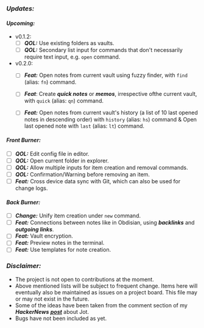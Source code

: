 ### ***Updates:***

#### ***Upcoming:***

- v0.1.2:
    - [ ] ***QOL:*** Use existing folders as vaults.
    - [ ] ***QOL:*** Secondary list input for commands that don't necessarily require text input, e.g. `open` command.
    
- v0.2.0:
    - [ ] ***Feat:*** Open notes from current vault using fuzzy finder, with `find` (alias: `fn`) command.
    - [ ] ***Feat***: Create ***quick notes*** or ***memos***, irrespective ofthe current vault, with `quick` (alias: `qn`) command.
    - [ ] ***Feat:*** Open notes from current vault's history (a list of 10 last opened notes in descending order) with `history` (alias: `hs`) command & Open last opened note with `last` (alias: `lt`) command.


#### ***Front Burner:***

- [ ] ***QOL:*** Edit config file in editor.
- [ ] ***QOL:*** Open current folder in explorer.
- [ ] ***QOL:*** Allow multiple inputs for item creation and removal commands.
- [ ] ***QOL:*** Confirmation/Warning before removing an item.
- [ ] ***Feat:*** Cross device data sync with Git, which can also be used for change logs.

#### ***Back Burner:***

- [ ] ***Change:*** Unify item creation under `new` command.
- [ ] ***Feat:*** Connections between notes like in Obdisian, using ***backlinks*** and ***outgoing links***. 
- [ ] ***Feat:*** Vault encryption.
- [ ] ***Feat:*** Preview notes in the terminal.
- [ ] ***Feat:*** Use templates for note creation.

### ***Disclaimer:***

- The project is not open to contributions at the moment.
- Above mentioned lists will be subject to frequent change. Items here will eventually also be maintained as issues on a project board. This file may or may not exist in the future.
- Some of the ideas have been taken from the comment section of my ***HackerNews*** [***post***](https://news.ycombinator.com/item?id=32962524) about Jot.  
- Bugs have not been included as yet.